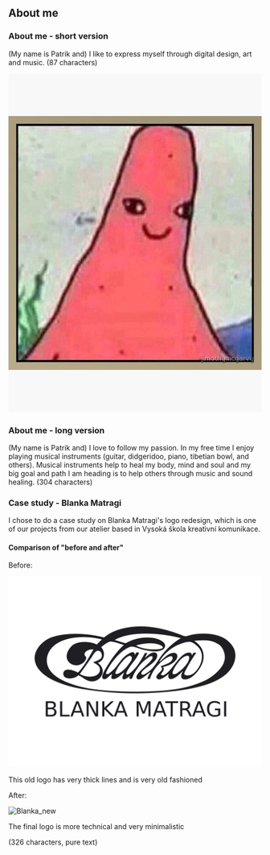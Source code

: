 ## About me

### About me - short version
(My name is Patrik and) I like to express myself through digital design, art and music. (87 characters)

![Patrik](patrik.jpg)

### About me - long version
(My name is Patrik and) I love to follow my passion. In my free time I enjoy playing musical instruments (guitar, didgeridoo, piano, tibetian bowl, and others). Musical instruments help to heal my body, mind and soul and my big goal and path I am heading is to help others through music and sound healing. (304 characters)

### Case study - Blanka Matragi
I chose to do a case study on Blanka Matragi's logo redesign, which is one of our projects from our atelier based in Vysoká škola kreativní komunikace.

#### Comparison of "before and after"

Before:

![Blanka_old](blanka_old.jpg)

This old logo has very thick lines and is very old fashioned

After:

![Blanka_new](blanka_new.jpg)

The final logo is more technical and very minimalistic

(326 characters, pure text)
